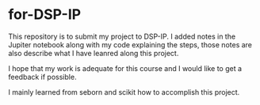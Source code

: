# for-DSP-IP
This repository is to submit my project to DSP-IP.
I added notes in the Jupiter notebook along with my code explaining the steps, those notes are also describe what I have leanred along this project.

I hope that my work is adequate for this course and I would like to get a feedback if possible.

I mainly learned from seborn and scikit how to accomplish this project.
